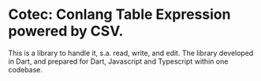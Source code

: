 # Cotec: Conlang Table Expression powered by CSV.
This is a library to handle it, s.a. read, write, and edit. The library developed in Dart, and prepared for Dart, Javascript and Typescript within one codebase.
